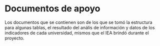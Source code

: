 # Documentos de apoyo
Los documentos que se contienen son de los que se tomó la estructura para algunas tablas, el resultado del anális de información y datos de los indicadores de cada universidad, mismos que el IEA brindó durante el proyecto.
